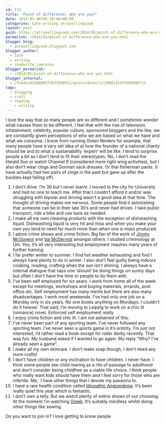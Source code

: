 ```yaml
---
id: 112
title: 'Point of difference: who are you?'
date: 2014-05-06T08:30:00+00:00
categories: Cate writing atravellingcook
layout: post
guid: https://atravellingcook.com/2014/05/point-of-difference-who-are-you.html
permalink: /2014/05/point-of-difference-who-are-you.html
blogger_blog:
  - atravellingcook.blogspot.com
blogger_author:
  - Cate
  - writing
  - readwrite Lawrence
blogger_permalink:
  - /2014/05/point-of-difference-who-are-you.html
blogger_internal:
  - /feeds/4126609572633548921/posts/default/2968141247692906712
tags:
  - blogging
  - craft
  - reading
    - writing
---
```

I love the way that so many people are so different and I sometimes wonder what causes them to be different. I feel that with the rise of television, infotainment, celebrity, popular culture, sponsored bloggers and the like, we are constantly given perceptions of who we are based on what we have and what we consume. I know from running Green Renters for example, that many people have a very set idea of a) how the founder of a national charity should be and b) what a sustainability &#8216;expert&#8217; will be like. I tend to surprise people a bit as I don&#8217;t tend to fit their stereotypes. No, I don&#8217;t read the Herald Sun or watch Channel 9 (considered more right wing activities), but I also don&#8217;t wear clogs and Gorman sack dresses. Or thai fisherman pants. (I have actually had two pairs of clogs in the past but gave up after the buckles kept falling off).



  1. I don&#8217;t drive. I&#8217;m 38 but I never learnt. I moved to the city for University and had no one to teach me. After that I couldn&#8217;t afford it and/or was struggling with bipolar and driving wasn&#8217;t a good idea at that time. The thought of driving makes me nervous. Some people find it astonishing that someone can be in their late 30&#8217;s and never had driven. I take public transport, ride a bike and use taxis as needed.
  2. I make all my own cleaning products with the exception of dishwashing liquid. Dishwashing liquid is very hit and miss and when you make your own you tend to need far much more than when one is mass produced.
  3. I adore crime shows and crime fiction. Big fan of the work of [Jimmy McGovern](https://en.wikipedia.org/wiki/Jimmy_McGovern) and [Val McDermid](https://www.valmcdermid.com/) amongst others. I studied criminology at Uni. Yes, it&#8217;s all very interesting but employment requires many years of further training.
  4. I far prefer winter to summer. I find hot weather exhausting and find I always have plenty to do in winter. I also don&#8217;t feel guilty being indoors cooking, reading, crafting when the sun isn&#8217;t shining. I always have a internal dialogue that says one &#8216;should&#8217; be doing things on sunny days but often I don&#8217;t have the time or people to do them with.
  5. I&#8217;ve been self employed for six years. I work from home all of the week except for meetings, workshops and buying materials, errands, post office etc. Self employment has many merits but there are also many disadvantages. I work most weekends. I&#8217;ve had only one job on a Monday only in six years. No one books anything on Mondays. I couldn&#8217;t do it forever. That said, I&#8217;m moving to Leipzig to work on a chic lit (romance) novel. Enforced self employment really.
  6. I enjoy crime fiction and chic lit. I am not ashamed of this.
  7. I&#8217;ve never been part of any sporting team. I&#8217;ve never followed any sporting team. I&#8217;ve never seen a sports game in it&#8217;s entirity. I&#8217;m just not interested, I&#8217;d rather read a book-except for roller derby recently. That was fun. My husband asked if I wanted to go again. My reply &#8220;Why? I&#8217;ve already seen a game&#8221;.
  8. I make all my own skincare. I don&#8217;t make soap though, I don&#8217;t need any more crafts!
  9. I don&#8217;t have children or any inclination to have children. I never have. I think some people see child rearing as a rite of passage to adulthood and don&#8217;t consider being childfree as a viable life choice. I think people who really want kids should have them and I feel sorry for those who are infertile. Me,  I have other things that I devote my passions to.
 10. I have a rare health condition called [Idiopathic Angioedema](https://www.dermnetnz.org/reactions/angioedema.html). It&#8217;s been really quiet this year which is fantastic.
 11. I don&#8217;t own a telly. But we watch plenty of online shows of our choosing. At the moment I&#8217;m watching [Greek](https://www.imdb.com/title/tt0976014/). It&#8217;s suitably mindless whilst doing other things like sewing.


  Do you want to join in? I love getting to know people


<!-- start LinkyTools script -->

<!-- end LinkyTools script -->